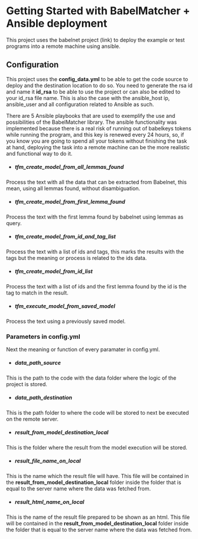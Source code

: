 # Getting Started with BabelMatcher + Ansible deployment

This project uses the babelnet project (link) to deploy the example or test programs into a remote machine using ansible.

## Configuration

This project uses the **config_data.yml** to be able to get the code source to deploy and the destination location to do so. You need to generate the rsa id and name it **id_rsa** to be able to use the project or can also be edited to your id_rsa file name.
This is also the case with the ansible_host ip, ansible_user and all configuration related to Ansible as such.

There are 5 Ansible playbooks that are used to exemplify the use and possibilities of the BabelMatcher library. The ansible functionality was implemented because there is a real risk of running out of babelkeys tokens while running the program, and this key is renewed every 24 hours, so, if you know you are going to spend all your tokens without finishing the task at hand, deploying the task into a remote machine can be the more realistic and functional way to do it.

* ##### tfm_create_model_from_all_lemmas_found

Process the text with all the data that can be extracted from Babelnet, this mean, using all lemmas found, without disambiguation.

* ##### tfm_create_model_from_first_lemma_found

Process the text with the first lemma found by babelnet using lemmas as query.

* ##### tfm_create_model_from_id_and_tag_list

Process the text with a list of ids and tags, this marks the results with the tags but the meaning or process is related to the ids data.

* ##### tfm_create_model_from_id_list

Process the text with a list of ids and the first lemma found by the id is the tag to match in the result.

* ##### tfm_execute_model_from_saved_model

Process the text using a previously saved model.

### Parameters in config.yml
Next the meaning or function of every paramater in config.yml.

* ##### data_path_source

This is the path to the code with the data folder where the logic of the project is stored.

* ##### data_path_destination

This is the path folder to where the code will be stored to next be executed on the remote server.

* ##### result_from_model_destination_local

This is the folder where the result from the model execution will be stored.
* ##### result_file_name_on_local

This is the name which the result file will have. This file will be contained in the **result_from_model_destination_local** folder inside the folder that is equal to the server name where the data was fetched from.

* ##### result_html_name_on_local

This is the name of the result file prepared to be shown as an html. This file will be contained in the **result_from_model_destination_local** folder inside the folder that is equal to the server name where the data was fetched from.
